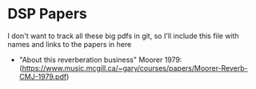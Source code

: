 # DSP Papers

I don't want to track all these big pdfs in git, so I'll include this file with names and links to the papers in here

- "About this reverberation business" Moorer 1979: (https://www.music.mcgill.ca/~gary/courses/papers/Moorer-Reverb-CMJ-1979.pdf)


